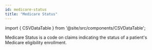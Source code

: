 ```yaml
---
id: medicare-status
title: "Medicare Status"
---
```


import { CSVDataTable } from '@site/src/components/CSVDataTable';

Medicare Status is a code on claims indicating the status of a patient's Medicare eligibility enrollment. 


<CSVDataTable csvUrl="https://raw.githubusercontent.com/tuva-health/terminology/main/terminology/terminology__medicare_status.csv" />
